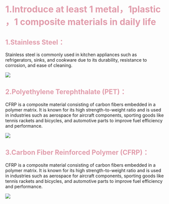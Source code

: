 <h1 style="color: #e19cab;">1.Introduce at least 1 metal，1plastic ，1 composite materials in daily life </h1>

<h2 style="color: #e19cab;"> 1.Stainless Steel：</h2>
 Stainless steel is commonly used in kitchen appliances such as refrigerators, sinks, and cookware due to its durability, resistance to corrosion, and ease of cleaning.

![](https://cdn.jsdelivr.net/gh/zhuotiantian1/Mary/img/01ffb072a4957851a803c6a1316a8003.jpg)

<h2 style="color: #e19cab;"> 2.Polyethylene Terephthalate (PET)：</h2>
CFRP is a composite material consisting of carbon fibers embedded in a polymer matrix.   It is known for its high strength-to-weight ratio and is used in industries such as aerospace for aircraft components, sporting goods like tennis rackets and bicycles, and automotive parts to improve fuel efficiency and performance.

![](https://cdn.jsdelivr.net/gh/zhuotiantian1/Mary/img/fab5d21e5e47ca53ea2e9d842bcaf4d9.jpeg)

<h2 style="color: #e19cab;"> 3.Carbon Fiber Reinforced Polymer (CFRP)：</h2>
CFRP is a composite material consisting of carbon fibers embedded in a polymer matrix.   It is known for its high strength-to-weight ratio and is used in industries such as aerospace for aircraft components, sporting goods like tennis rackets and bicycles, and automotive parts to improve fuel efficiency and performance.

![](https://cdn.jsdelivr.net/gh/zhuotiantian1/Mary/img/46f769e1f255d728eeab4cea7ef0e3e9.jpeg)



